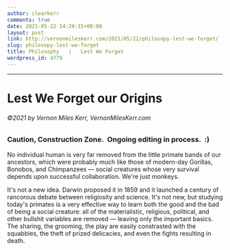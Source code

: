 ```yaml
---
author: clearkerr
comments: true
date: 2021-05-22 14:29:15+00:00
layout: post
link: http://vernonmileskerr.com/2021/05/22/philosopy-lest-we-forget/
slug: philosopy-lest-we-forget
title: Philosophy   |   Lest We Forget
wordpress_id: 4779
---
```


* * *




# Lest We Forget our Origins




###### ©2021 by Vernon Miles Kerr, VernonMilesKerr.com




### Caution, Construction Zone.  Ongoing editing in process.  :)






No individual human is very far removed from the little primate bands of our ancestors, which were probably much like those of modern-day Gorillas, Bonobos, and Chimpanzees — social creatures whose very survival depends upon successful collaboration.  We're just monkeys. 







It's not a new idea.  Darwin proposed it in 1859 and it launched a century of rancorous debate between religiosity and science.  It's not new, but studying today's primates is a very effective way to learn both the good and the bad of being a social creature:  all of the materialistic, religious, political, and other bullshit variables are removed — leaving only the important basics. The sharing, the grooming, the play are easily constrasted with the squabbles, the theft of prized delicacies, and even the fights resulting in death.



